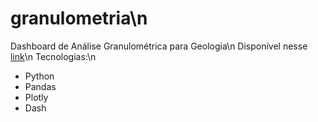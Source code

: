 # granulometria\n
Dashboard de Análise Granulométrica para Geologia\n
Disponível nesse [link](granulometria.herokuapp.com)\n
Tecnologias:\n
* Python
* Pandas
* Plotly
* Dash
